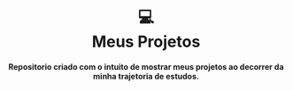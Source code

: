 <h1 align="center">
  💻<br>Meus Projetos
</h1>

<h4 align="center">
  Repositorio criado com o intuito de mostrar meus projetos ao decorrer da minha trajetoria de estudos.
</h4>